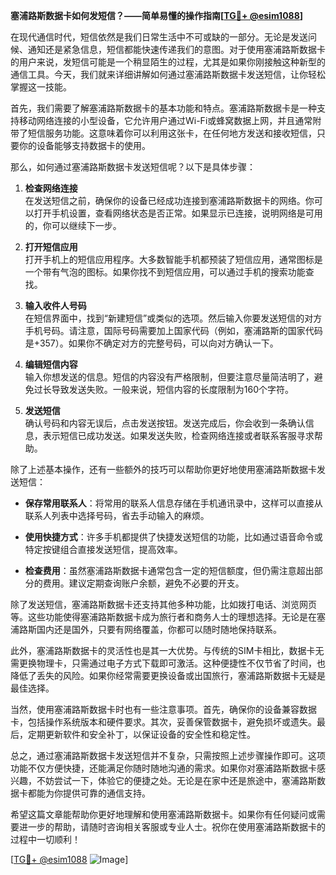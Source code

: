 **塞浦路斯数据卡如何发短信？——简单易懂的操作指南[[TG💪+ @esim1088](https://t.me/s/esim1088)]**

在现代通信时代，短信依然是我们日常生活中不可或缺的一部分。无论是发送问候、通知还是紧急信息，短信都能快速传递我们的意图。对于使用塞浦路斯数据卡的用户来说，发短信可能是一个稍显陌生的过程，尤其是如果你刚接触这种新型的通信工具。今天，我们就来详细讲解如何通过塞浦路斯数据卡发送短信，让你轻松掌握这一技能。

首先，我们需要了解塞浦路斯数据卡的基本功能和特点。塞浦路斯数据卡是一种支持移动网络连接的小型设备，它允许用户通过Wi-Fi或蜂窝数据上网，并且通常附带了短信服务功能。这意味着你可以利用这张卡，在任何地方发送和接收短信，只要你的设备能够支持数据卡的使用。

那么，如何通过塞浦路斯数据卡发送短信呢？以下是具体步骤：

1. **检查网络连接**  
   在发送短信之前，确保你的设备已经成功连接到塞浦路斯数据卡的网络。你可以打开手机设置，查看网络状态是否正常。如果显示已连接，说明网络是可用的，你可以继续下一步。

2. **打开短信应用**  
   打开手机上的短信应用程序。大多数智能手机都预装了短信应用，通常图标是一个带有气泡的图标。如果你找不到短信应用，可以通过手机的搜索功能查找。

3. **输入收件人号码**  
   在短信界面中，找到“新建短信”或类似的选项。然后输入你要发送短信的对方手机号码。请注意，国际号码需要加上国家代码（例如，塞浦路斯的国家代码是+357）。如果你不确定对方的完整号码，可以向对方确认一下。

4. **编辑短信内容**  
   输入你想发送的信息。短信的内容没有严格限制，但要注意尽量简洁明了，避免过长导致发送失败。一般来说，短信内容的长度限制为160个字符。

5. **发送短信**  
   确认号码和内容无误后，点击发送按钮。发送完成后，你会收到一条确认信息，表示短信已成功发送。如果发送失败，检查网络连接或者联系客服寻求帮助。

除了上述基本操作，还有一些额外的技巧可以帮助你更好地使用塞浦路斯数据卡发送短信：

- **保存常用联系人**：将常用的联系人信息存储在手机通讯录中，这样可以直接从联系人列表中选择号码，省去手动输入的麻烦。
  
- **使用快捷方式**：许多手机都提供了快捷发送短信的功能，比如通过语音命令或特定按键组合直接发送短信，提高效率。

- **检查费用**：虽然塞浦路斯数据卡通常包含一定的短信额度，但仍需注意超出部分的费用。建议定期查询账户余额，避免不必要的开支。

除了发送短信，塞浦路斯数据卡还支持其他多种功能，比如拨打电话、浏览网页等。这些功能使得塞浦路斯数据卡成为旅行者和商务人士的理想选择。无论是在塞浦路斯国内还是国外，只要有网络覆盖，你都可以随时随地保持联系。

此外，塞浦路斯数据卡的灵活性也是其一大优势。与传统的SIM卡相比，数据卡无需更换物理卡，只需通过电子方式下载即可激活。这种便捷性不仅节省了时间，也降低了丢失的风险。如果你经常需要更换设备或出国旅行，塞浦路斯数据卡无疑是最佳选择。

当然，使用塞浦路斯数据卡时也有一些注意事项。首先，确保你的设备兼容数据卡，包括操作系统版本和硬件要求。其次，妥善保管数据卡，避免损坏或遗失。最后，定期更新软件和安全补丁，以保证设备的安全性和稳定性。

总之，通过塞浦路斯数据卡发送短信并不复杂，只需按照上述步骤操作即可。这项功能不仅方便快捷，还能满足你随时随地沟通的需求。如果你对塞浦路斯数据卡感兴趣，不妨尝试一下，体验它的便捷之处。无论是在家中还是旅途中，塞浦路斯数据卡都能为你提供可靠的通信支持。

希望这篇文章能帮助你更好地理解和使用塞浦路斯数据卡。如果你有任何疑问或需要进一步的帮助，请随时咨询相关客服或专业人士。祝你在使用塞浦路斯数据卡的过程中一切顺利！

[[TG💪+ @esim1088](https://t.me/s/esim1088) ![Image](https://i.postimg.cc/4NQfJmqS/Snipaste-2025-05-13-00-14-12.png)]